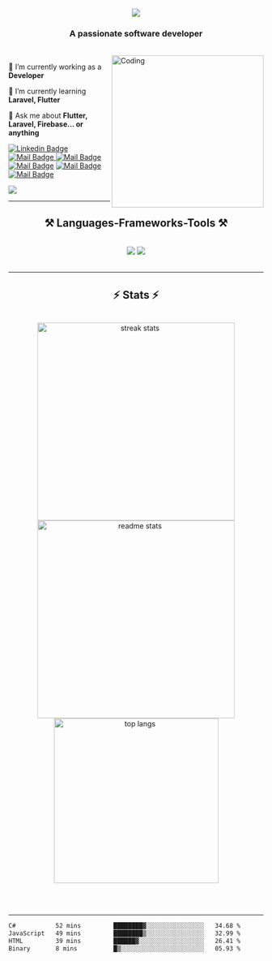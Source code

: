 <h1 align="center">
    <img src="https://readme-typing-svg.herokuapp.com/?font=Righteous&size=35&center=true&vCenter=true&width=500&height=70&duration=4000&lines=Hi+There!+👋;+I'm+Akib;" />
</h1>

<h3 align="center">A passionate software developer</h3>

<br/>

<img align="right" alt="Coding" width="300" src="https://raw.githubusercontent.com/TheDudeThatCode/TheDudeThatCode/master/Assets/Designer.gif">
<div align="left">  
 
 🔭 I’m currently working as a **Developer**
 
 🌱 I’m currently learning **Laravel, Flutter**

💬 Ask me about **Flutter, Laravel, Firebase... or anything**

<!-- ⚡ Fun fact **Game of Thrones Night's Watch cloaks are made from Ikea rugs** -->

 </div>
 
<div align="left">

[![Linkedin Badge](https://img.shields.io/badge/-Akib-0e76a8?style=flat&labelColor=0e76a8&logo=linkedin&logoColor=white)](https://www.linkedin.com/in/akib99/) [![Mail Badge](https://img.shields.io/badge/Codeforces-445f9d?style=flat&logo=Codeforces&logoColor=white)](https://codeforces.com/profile/Xenon01)[ ![Mail Badge](https://img.shields.io/badge/-LeetCode-FFA116?style=flat&logo=LeetCode&logoColor=black)](https://leetcode.com/dekacore/) [![Mail Badge](https://img.shields.io/badge/Akib-1877F2?style=flat&logo=facebook&logoColor=white)](https://www.facebook.com/profile.php?id=100007907438975) [![Mail Badge](https://img.shields.io/badge/WhatsApp-25D366?style=flat&logo=whatsapp&logoColor=white)](https://wa.link/s103du) [![Mail Badge](https://img.shields.io/badge/Gmail-D14836?style=flat&logo=gmail&logoColor=white)](mailto:saidulislamakib99@gmail.com)

</div>

![](https://komarev.com/ghpvc/?username=Akib558)

 <hr/>
 
<h2 align="center">⚒️ Languages-Frameworks-Tools ⚒️</h2>
<br/>
<div align="center">
    <img src="https://skillicons.dev/icons?i=html,css,vscode,github,figma,tailwind,git,dart" />
    <img src="https://skillicons.dev/icons?i=nodejs,python,javascript,typescript,firebase,mongodb,c,cpp,php,mysql,flask" /><br>
</div>

<br/>
<!-- <hr/> -->

<!-- <div align="center">
  <h2>🐍 My Contributions 🐍</h2>
  <br>
  <img alt="snake eating my contributions" src="https://raw.githubusercontent.com/Akib558/Akib558/output/github-contribution-grid-snake.svg" />

  <br/><br/><br/>
</div> -->

<hr/>

<h2 align="center">⚡ Stats ⚡</h2>
<br>
<div align=center>
  <img width=390 src="https://github-readme-streak-stats-salesp07.vercel.app/?user=Akib558&count_private=true&theme=react&border_radius=10" alt="streak stats"/>
  <img width=390 src="https://github-readme-stats-salesp07.vercel.app/api?username=Akib558&count_private=true&show_icons=true&theme=react&rank_icon=github&border_radius=10" alt="readme stats" />
  <br/>
  <img width=325 align="center" src="https://github-readme-stats-salesp07.vercel.app/api/top-langs/?username=Akib558&hide=HTML&langs_count=8&layout=compact&theme=react&border_radius=10&size_weight=0.5&count_weight=0.5&exclude_repo=github-readme-stats" alt="top langs" />
</div>

<br/><br/>

<hr/>
<!--START_SECTION:waka-->

```txt
C#           52 mins         ████████▓░░░░░░░░░░░░░░░░   34.68 %
JavaScript   49 mins         ████████▒░░░░░░░░░░░░░░░░   32.99 %
HTML         39 mins         ██████▓░░░░░░░░░░░░░░░░░░   26.41 %
Binary       8 mins          █▒░░░░░░░░░░░░░░░░░░░░░░░   05.93 %
```

<!--END_SECTION:waka-->
